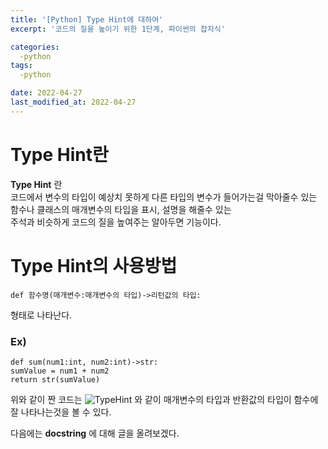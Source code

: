 ```yaml
---
title: '[Python] Type Hint에 대하여'
excerpt: '코드의 질을 높이기 위한 1단계, 파이썬의 잡지식'

categories:
  -python
tags:
  -python

date: 2022-04-27
last_modified_at: 2022-04-27 
---
```


# Type Hint란  
 __Type Hint__ 란  
코드에서 변수의 타입이 예상치 못하게 다른 타입의 변수가 들어가는걸 막아줄수 있는   
함수나 클래스의 매개변수의 타입을 표시, 설명을 해줄수 있는   
주석과 비슷하게 코드의 질을 높여주는 알아두면 기능이다.  

# Type Hint의 사용방법
```
def 함수명(매개변수:매개변수의 타입)->리턴값의 타입:
```
형태로 나타난다.  

### Ex)
```
def sum(num1:int, num2:int)->str:
sumValue = num1 + num2
return str(sumValue)
```
위와 같이 짠 코드는
![TypeHint](https://user-images.githubusercontent.com/91041950/165545032-704465fa-ba30-46e4-a515-ec8088c2f7bc.PNG)
와 같이 매개변수의 타입과 반환값의 타입이 함수에 잘 나타나는것을 볼 수 있다.  

다음에는 __docstring__ 에 대해 글을 올려보겠다.